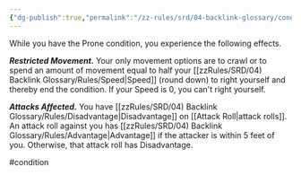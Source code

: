 ```yaml
---
{"dg-publish":true,"permalink":"/zz-rules/srd/04-backlink-glossary/conditions/prone/"}
---
```


While you have the Prone condition, you experience the following effects.

***Restricted Movement.*** Your only movement options are to crawl or to spend an amount of movement equal to half your [[zzRules/SRD/04) Backlink Glossary/Rules/Speed\|Speed]] (round down) to right yourself and thereby end the condition. If your Speed is 0, you can't right yourself.

***Attacks Affected.*** You have [[zzRules/SRD/04) Backlink Glossary/Rules/Disadvantage\|Disadvantage]] on [[Attack Roll\|attack rolls]]. An attack roll against you has [[zzRules/SRD/04) Backlink Glossary/Rules/Advantage\|Advantage]] if the attacker is within 5 feet of you. Otherwise, that attack roll has Disadvantage.

#condition